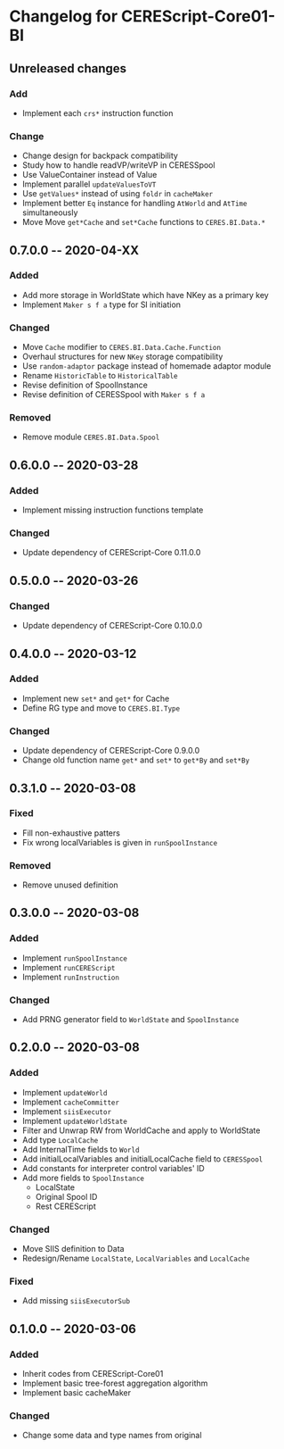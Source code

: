 Changelog for CEREScript-Core01-BI
====

## Unreleased changes

### Add
* Implement each `crs*` instruction function


### Change
* Change design for backpack compatibility
* Study how to handle readVP/writeVP in CERESSpool
* Use ValueContainer instead of Value
* Implement parallel `updateValuesToVT`
* Use `getValues*` instead of using `foldr` in `cacheMaker`
* Implement better `Eq` instance for handling `AtWorld` and `AtTime` simultaneously
* Move Move `get*Cache` and `set*Cache` functions to `CERES.BI.Data.*`


## 0.7.0.0 -- 2020-04-XX

### Added
* Add more storage in WorldState which have NKey as a primary key
* Implement `Maker s f a` type for SI initiation

### Changed
* Move `Cache` modifier to `CERES.BI.Data.Cache.Function`
* Overhaul structures for new `NKey` storage compatibility
* Use `random-adaptor` package instead of homemade adaptor module
* Rename `HistoricTable` to `HistoricalTable`
* Revise definition of SpoolInstance
* Revise definition of CERESSpool with `Maker s f a`

### Removed
* Remove module `CERES.BI.Data.Spool`


## 0.6.0.0 -- 2020-03-28

### Added
* Implement missing instruction functions template

### Changed
* Update dependency of CEREScript-Core 0.11.0.0


## 0.5.0.0 -- 2020-03-26

### Changed
* Update dependency of CEREScript-Core 0.10.0.0


## 0.4.0.0 -- 2020-03-12

### Added
* Implement new `set*` and `get*` for Cache
* Define RG type and move to `CERES.BI.Type`

### Changed
* Update dependency of CEREScript-Core 0.9.0.0
* Change old function name `get*` and `set*` to `get*By` and `set*By`


## 0.3.1.0 -- 2020-03-08

### Fixed
* Fill non-exhaustive patters
* Fix wrong localVariables is given in `runSpoolInstance`

### Removed
* Remove unused definition


## 0.3.0.0 -- 2020-03-08

### Added
* Implement `runSpoolInstance`
* Implement `runCEREScript`
* Implement `runInstruction`

### Changed
* Add PRNG generator field to `WorldState` and `SpoolInstance`


## 0.2.0.0 -- 2020-03-08

### Added
* Implement `updateWorld`
* Implement `cacheCommitter`
* Implement `siisExecutor`
* Implement `updateWorldState`
* Filter and Unwrap RW from WorldCache and apply to WorldState
* Add type `LocalCache`
* Add InternalTime fields to `World`
* Add initialLocalVariables and initialLocalCache field to `CERESSpool`
* Add constants for interpreter control variables' ID
* Add more fields to `SpoolInstance`
  * LocalState
  * Original Spool ID
  * Rest CEREScript

### Changed
* Move SIIS definition to Data
* Redesign/Rename `LocalState`, `LocalVariables` and `LocalCache`

### Fixed
* Add missing `siisExecutorSub`


## 0.1.0.0 -- 2020-03-06

### Added
* Inherit codes from CEREScript-Core01
* Implement basic tree-forest aggregation algorithm
* Implement basic cacheMaker

### Changed
* Change some data and type names from original
